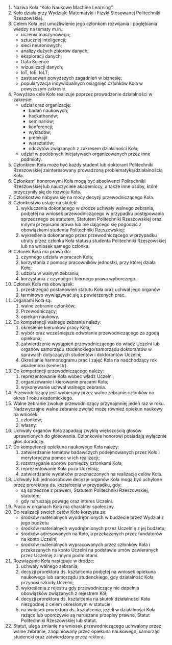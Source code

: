 1. Nazwa Koła “Koło Naukowe Machine Learning”.
1. Koło działa przy Wydziale Matematyki i Fizyki Stosowanej Politechniki
   Rzeszowskiej.
3. Celem Koła jest umożliwienie jego członkom rozwijania i pogłębiania wiedzy
na tematy m.in.:
    - uczenia maszynowego;
    - sztucznej inteligencji;
    - sieci neuronowych;
    - analizy dużych zbiorów danych;
    - eksploracji danych;
    - Data Science
    - wizualizacji danych;
    - IoT, IoE, IoLT;
    - zastosowań powyższych zagadnień w biznesie;
    - popularyzacja indywidualnych osiągnięć członków Koła w powyższym zakresie.
1. Powyższe cele Koło realizuje poprzez prowadzenie działalności w zakresie:
    - udział oraz organizację:
        - badań naukowych;
        - hackathonów;
        - seminariów;
        - konferencji;
        - wykładów;
        - prelekcjil
        - warsztatów;
        - odczytów związanych z zakresem działalności Koła;
    - udział w podobnych inicjatywach organizowanych przez inne podmioty.
1. Członkiem Koła może być każdy student lub doktorant Politechniki Rzeszowskiej
   zainteresowany prowadzoną problematyką/działalnością Koła.
1. Członkami honorowymi Koła mogą być absolwenci Politechniki Rzeszowskiej lub
   nauczyciele akademiccy, a także inne osoby, które przyczyniły się do rozwoju
   Koła.
1. Członkostwo nabywa się na mocy decyzji przewodniczącego Koła.
1. Członkostwo ustaje na skutek:
    1. wykluczenia dokonanego w drodze uchwały walnego zebrania, podjętej na
       wniosek przewodniczącego w przypadku postępowania sprzecznego ze
       statutem, Statutem Politechniki Rzeszowskiej oraz innymi przepisami prawa
       lub nie dającego się pogodzić z obowiązkami studenta Politechniki
       Rzeszowskiej;
    1. wykreślenia dokonanego przez przewodniczącego w przypadku utraty przez
       członka Koła statusu studenta Politechniki Rzeszowskiej lub na wniosek
       samego członka.
1. Członek Koła ma prawo do:
    1. czynnego udziału w pracach Koła;
    1. korzystania z pomocy pracowników jednostki, przy której działa Koło;
    1. udziału w walnym zebraniu;
    1. korzystania z czynnego i biernego prawa wyborczego. 
1. Członek Koła ma obowiązek:
    1. przestrzegać postanowień statutu Koła oraz uchwał jego organów
    1. terminowo wywiązywać się z powierzonych prac.
1. Organami Koła są:
    1. walne zebranie członków;
    1. Przewodniczący; 
    1. opiekun naukowy.
1. Do kompetencji walnego zebrania należy: 
    1. określenie kierunków pracy Koła;
    1. wybór oraz wcześniejsze odwołanie przewodniczącego za zgodą opiekuna;
    1. zatwierdzenie wystąpień przewodniczącego do władz Uczelni lub organów
       samorządu studenckiego/samorządu doktorantów w sprawach dotyczących
       studentów i doktorantów Uczelni;
    1. Określanie harmonogramu prac i zajęć Koła na nadchodzący rok akademicki
       (semestr).
1. Do kompetencji przewodniczącego należy: 
    1. reprezentowanie Koła wobec władz Uczelni; 
    1. organizowanie i kierowanie pracami Koła;
    1. wykonywanie uchwał walnego zebrania.
1. Przewodniczący jest wybierany przez walne zebranie członków na okres 1 roku
   akademickiego.
1. Walne zebranie zwołuje przewodniczący przynajmniej jeden raz w roku.
   Nadzwyczajne walne zebranie zwołać może również opiekun naukowy na wniosek:
    1. członków;
    1. własny.
1. Uchwały organów Koła zapadają zwykłą większością głosów uprawnionych do
   głosowania. Członkowie honorowi posiadają wyłącznie głos doradczy.
1. Do kompetencji opiekuna naukowego Koła należy: 
    1. zatwierdzanie tematów badawczych podejmowanych przez Koło i merytoryczna
       pomoc w ich realizacji; 
    1. rozstrzyganie sporów pomiędzy członkami Koła;
    1. reprezentowanie Koła poza Uczelnią; 
    1. zatwierdzanie wydatków przeznaczonych na realizację celów Koła.
1. Uchwały lub jednoosobowe decyzje organów Koła mogą być uchylone przez
   prorektora ds. kształcenia w przypadku, gdy:
    - są sprzeczne z prawem, Statutem Politechniki Rzeszowskiej, statutem;
    - gdy naruszają powagę oraz interes Uczelni.
1. Praca w organach Koła ma charakter społeczny.
1. Do realizacji swoich celów Koło korzysta ze: 
    - środków materialnych wyodrębnionych w budżecie przez Wydział z jego
      budżetu
    - środków materialnych wyodrębnionych przez Uczelnię z jej budżetu; 
    - środków adresowanych na Koło, a przekazanych przez fundatorów na konto
      Uczelni; 
    - środków materialnych wypracowanych przez członków Koła i przekazanych na
      konto Uczelni na podstawie umów zawieranych przez Uczelnię z innymi
      podmiotami. 
1. Rozwiązanie Koła następuje w drodze: 
    1. uchwały walnego zebrania;
    1. decyzji prorektora ds. kształcenia podjętej na wniosek opiekuna
       naukowego lub samorządu studenckiego, gdy działalność Koła przynosi
       szkody Uczelni; 
    1. wykreślenia z rejestru gdy przewodniczący nie dopełnia obowiązków
       związanych z rejestrem Kół; 
    1. decyzji prorektora ds. kształcenia na skutek działalności Koła
       niezgodnej z celem określonym w statucie; 
    1. na wniosek prorektora ds. kształcenia, jeżeli w działalności Koła rażąco
       lub uporczywie są naruszane przepisy prawne, Statut Politechniki
       Rzeszowskiej lub statut.
1. Statut, ulega zmianie na wniosek przewodniczącego uchwalony przez walne
       zebranie, zaopiniowany przez opiekuna naukowego, samorząd studencki
       oraz zatwierdzony przez rektora. 
